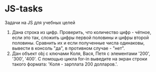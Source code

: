 # JS-tasks

Задачи на JS для учебных целей

1. Дана строка из цифр. Проверить, что количество цифр - чётное, если это так, сложить цифры первой половины и цифры второй половины. Сравнить их и если полученные числа одинаковы, вывести в консоль "да", в противном случае - "нет".
2. Дан объект obj с ключами Коля, Вася, Петя с элементами '200', '300', '400'. С помощью цикла for-in выведите на экран строки такого формата: 'Коля - зарплата 200 долларов.'.
